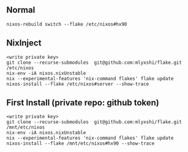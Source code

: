 ## Normal
```
nixos-rebuild switch --flake /etc/nixos#hx90
```



## NixInject
```
<write private key>
git clone --recurse-submodules  git@github.com:mlyxshi/flake.git  /etc/nixos
nix-env -iA nixos.nixUnstable
nix --experimental-features 'nix-command flakes' flake update
nixos-install --flake /etc/nixos#server --show-trace
```

## First Install (private repo: github token)
```
<write private key>
git clone --recurse-submodules  git@github.com:mlyxshi/flake.git  /mnt/etc/nixos
nix-env -iA nixos.nixUnstable
nix --experimental-features 'nix-command flakes' flake update
nixos-install --flake /mnt/etc/nixos#hx90 --show-trace
```
